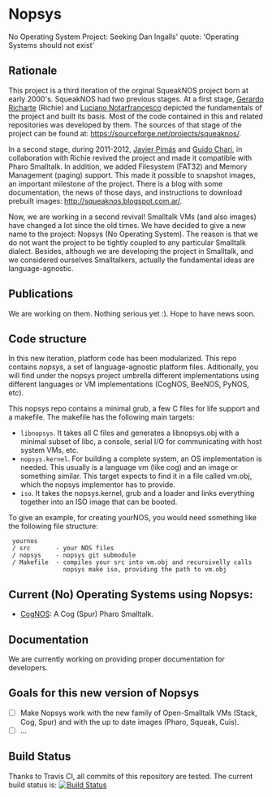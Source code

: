 # Nopsys
No Operating System Project: Seeking Dan Ingalls' quote: 'Operating Systems should not exist'

## Rationale
This project is a third iteration of the orginal SqueakNOS project born at early 2000's. SqueakNOS had two previous stages. 
At a first stage, [Gerardo Richarte]() (Richie) and [Luciano Notarfrancesco]() depicted the fundamentals of the project 
and built its basis. Most of the code contained in this and related repositories was developed by them. 
The sources of that stage of the project can be found at: https://sourceforge.net/projects/squeaknos/.

In a second stage, during 2011-2012, [Javier Pimás](https://github.com/melkyades) and [Guido Chari](https://github.com/charig), in collaboration with Richie revived the project and made it compatible with Pharo Smalltalk. In addition, we added Filesystem (FAT32) and Memory Management (paging) support. This made it possible to snapshot images, an important milestone of the project. There is a blog with some documentation, the news of those days, and instructions to download prebuilt images: http://squeaknos.blogspot.com.ar/.

Now, we are working in a second revival! Smalltalk VMs (and also images) have changed a lot since the old times. 
We have decided to give a new name to the project: Nopsys (No Operating System). The reason is that we do not want the 
project to be tightly coupled to any particular Smalltalk dialect. Besides, although we are developing the project in 
Smalltalk, and we considered ourselves Smalltalkers, actually the fundamental ideas are language-agnostic. 

## Publications
We are working on them. Nothing serious yet :). Hope to have news soon.

## Code structure

In this new iteration, platform code has been modularized. This repo contains _nopsys_, a set of language-agnostic platform files. Aditionally, you will find under the nopsys project umbrella different implementations using different languages or VM implementations (CogNOS, BeeNOS, PyNOS, etc). 

This nopsys repo contains a minimal grub, a few C files for life support and a makefile. The makefile has the following main targets: 
 - `libnopsys`. It takes all C files and generates a libnopsys.obj with a minimal subset of libc, a console, serial I/O for communicating with host system VMs, etc. 
 - `nopsys.kernel`. For building a complete system, an OS implementation is needed. This usually is a language vm (like cog) and an image or something similar. This target expects to find it in a file called vm.obj, which the nopsys implementor has to provide.
 - `iso`. It takes the nopsys.kernel, grub and a loader and links everything together into an ISO image that can be booted.
 
To give an example, for creating yourNOS, you would need something like the following file structure:

     yournos 
     / src       - your NOS files
     / nopsys    - nopsys git submodule
     / Makefile  - compiles your src into vm.obj and recursivelly calls
                   nopsys make iso, providing the path to vm.obj

## Current (No) Operating Systems using Nopsys:
 * [CogNOS](https://github.com/nopsys/CogNOS): A Cog (Spur) Pharo Smalltalk.


## Documentation
We are currently working on providing proper documentation for developers.

## Goals for this new version of Nopsys
- [ ] Make Nopsys work with the new family of Open-Smalltalk VMs (Stack, Cog, Spur) and with the up to date images 
(Pharo, Squeak, Cuis). 
- [ ] ... 

Build Status
------------

Thanks to Travis CI, all commits of this repository are tested.
The current build status is: [![Build Status](
https://travis-ci.org/nopsys/nopsys.png)](https://travis-ci.org/nopsys/nopsys)
